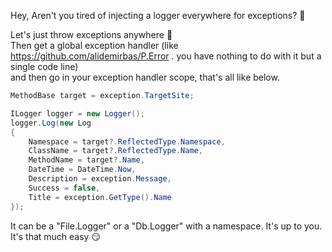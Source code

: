 Hey, Aren't you tired of injecting a logger everywhere for exceptions? 🤨  
  
Let's just throw exceptions anywhere 🤪  
Then get a global exception handler (like https://github.com/alidemirbas/P.Error . you have nothing to do with it but a single code line)  
and then go in your exception handler scope, that's all like below.  
```csharp
MethodBase target = exception.TargetSite;

ILogger logger = new Logger();
logger.Log(new Log
{
    Namespace = target?.ReflectedType.Namespace,
    ClassName = target?.ReflectedType.Name,
    MethodName = target?.Name,
    DateTime = DateTime.Now,
    Description = exception.Message,
    Success = false,
    Title = exception.GetType().Name
});
```

It can be a "File.Logger" or a "Db.Logger" with a namespace. It's up to you.  
It's that much easy 😏  
